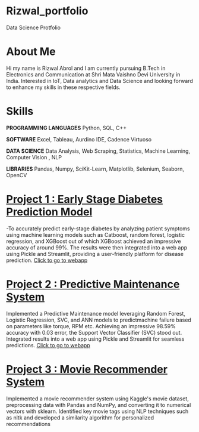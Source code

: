 # Rizwal_portfolio
Data Science Protfolio

# About Me
Hi my name is Rizwal Abrol and I am currently pursuing B.Tech in Electronics and Communication at Shri Mata Vaishno Devi University in India. Interested in IoT, Data analytics and Data Science and looking forward to enhance my skills in these respective fields.

# Skills
**PROGRAMMING LANGUAGES** 
Python, SQL, C++

**SOFTWARE** 
Excel, Tableau, Aurdino IDE, Cadence Virtuoso

**DATA SCIENCE** 
Data Analysis, Web Scraping, Statistics, Machine Learning, Computer Vision , NLP

**LIBRARIES** 
Pandas, Numpy, SciKit-Learn, Matplotlib, Selenium, Seaborn, OpenCV

# [Project 1 : Early Stage Diabetes Prediction Model](https://github.com/Rizwal/Early-Stage-Diabetes-Prediction)
-To accurately predict early-stage diabetes by analyzing patient symptoms using machine learning models such as Catboost, random forest, logistic regression, and XGBoost out of which XGBoost achieved an impressive accuracy of around 99%.
The results were then integrated into a web app using Pickle and Streamlit, providing a user-friendly platform for disease prediction. 
[Click to go to webapp](https://early-stage-diabetes-prediction.streamlit.app/)
 
# [Project 2 : Predictive Maintenance System](https://github.com/Rizwal/Predictive_Maintenance_Model)
Implemented a Predictive Maintenance model leveraging Random Forest, Logistic Regression, SVC, and ANN models to predictmachine failure based on parameters like torque, RPM etc. 
Achieving an impressive 98.59% accuracy with 0.03 error, the Support Vector Classifier (SVC) stood out.
Integrated results into a web app using Pickle and Streamlit for seamless predictions.
[Click to go to webapp](https://predictivemaintainencemodel.streamlit.app/)

# [Project 3 : Movie Recommender System](https://github.com/Rizwal/Movie-Recommender-System)
Implemented a movie recommender system using Kaggle's movie dataset, preprocessing data with Pandas and NumPy, and converting it to numerical vectors with sklearn. 
Identified key movie tags using NLP techniques such as nltk and developed a similarity algorithm for personalized recommendations

